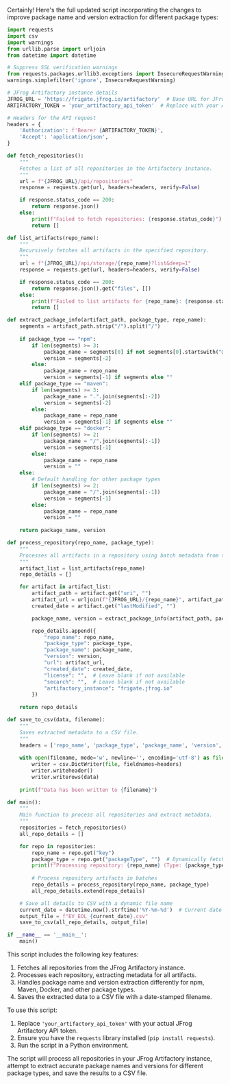 Certainly! Here's the full updated script incorporating the changes to improve package name and version extraction for different package types:

```python
import requests
import csv
import warnings
from urllib.parse import urljoin
from datetime import datetime

# Suppress SSL verification warnings
from requests.packages.urllib3.exceptions import InsecureRequestWarning
warnings.simplefilter('ignore', InsecureRequestWarning)

# JFrog Artifactory instance details
JFROG_URL = 'https://frigate.jfrog.io/artifactory'  # Base URL for JFrog
ARTIFACTORY_TOKEN = 'your_artifactory_api_token'  # Replace with your API token

# Headers for the API request
headers = {
    'Authorization': f'Bearer {ARTIFACTORY_TOKEN}',
    'Accept': 'application/json',
}

def fetch_repositories():
    """
    Fetches a list of all repositories in the Artifactory instance.
    """
    url = f"{JFROG_URL}/api/repositories"
    response = requests.get(url, headers=headers, verify=False)

    if response.status_code == 200:
        return response.json()
    else:
        print(f"Failed to fetch repositories: {response.status_code}")
        return []

def list_artifacts(repo_name):
    """
    Recursively fetches all artifacts in the specified repository.
    """
    url = f"{JFROG_URL}/api/storage/{repo_name}?list&deep=1"
    response = requests.get(url, headers=headers, verify=False)

    if response.status_code == 200:
        return response.json().get("files", [])
    else:
        print(f"Failed to list artifacts for {repo_name}: {response.status_code}")
        return []

def extract_package_info(artifact_path, package_type, repo_name):
    segments = artifact_path.strip("/").split("/")
    
    if package_type == "npm":
        if len(segments) >= 3:
            package_name = segments[0] if not segments[0].startswith("@") else f"{segments[0]}/{segments[1]}"
            version = segments[-2]
        else:
            package_name = repo_name
            version = segments[-1] if segments else ""
    elif package_type == "maven":
        if len(segments) >= 3:
            package_name = ".".join(segments[:-2])
            version = segments[-2]
        else:
            package_name = repo_name
            version = segments[-1] if segments else ""
    elif package_type == "docker":
        if len(segments) >= 2:
            package_name = "/".join(segments[:-1])
            version = segments[-1]
        else:
            package_name = repo_name
            version = ""
    else:
        # Default handling for other package types
        if len(segments) >= 2:
            package_name = "/".join(segments[:-1])
            version = segments[-1]
        else:
            package_name = repo_name
            version = ""
    
    return package_name, version

def process_repository(repo_name, package_type):
    """
    Processes all artifacts in a repository using batch metadata from the recursive listing.
    """
    artifact_list = list_artifacts(repo_name)
    repo_details = []

    for artifact in artifact_list:
        artifact_path = artifact.get("uri", "")
        artifact_url = urljoin(f"{JFROG_URL}/{repo_name}", artifact_path)
        created_date = artifact.get("lastModified", "")

        package_name, version = extract_package_info(artifact_path, package_type, repo_name)

        repo_details.append({
            "repo_name": repo_name,
            "package_type": package_type,
            "package_name": package_name,
            "version": version,
            "url": artifact_url,
            "created_date": created_date,
            "license": "",  # Leave blank if not available
            "secarch": "",  # Leave blank if not available
            "artifactory_instance": "frigate.jfrog.io"
        })
    
    return repo_details

def save_to_csv(data, filename):
    """
    Saves extracted metadata to a CSV file.
    """
    headers = ['repo_name', 'package_type', 'package_name', 'version', 'url', 'created_date', 'license', 'secarch', 'artifactory_instance']
    
    with open(filename, mode='w', newline='', encoding='utf-8') as file:
        writer = csv.DictWriter(file, fieldnames=headers)
        writer.writeheader()
        writer.writerows(data)
    
    print(f"Data has been written to {filename}")

def main():
    """
    Main function to process all repositories and extract metadata.
    """
    repositories = fetch_repositories()
    all_repo_details = []

    for repo in repositories:
        repo_name = repo.get("key")
        package_type = repo.get("packageType", "")  # Dynamically fetch the package type
        print(f"Processing repository: {repo_name} (Type: {package_type})")
        
        # Process repository artifacts in batches
        repo_details = process_repository(repo_name, package_type)
        all_repo_details.extend(repo_details)

    # Save all details to CSV with a dynamic file name
    current_date = datetime.now().strftime('%Y-%m-%d')  # Current date in YYYY-MM-DD format
    output_file = f"EV_EOL_{current_date}.csv"
    save_to_csv(all_repo_details, output_file)

if __name__ == '__main__':
    main()
```

This script includes the following key features:

1. Fetches all repositories from the JFrog Artifactory instance.
2. Processes each repository, extracting metadata for all artifacts.
3. Handles package name and version extraction differently for npm, Maven, Docker, and other package types.
4. Saves the extracted data to a CSV file with a date-stamped filename.

To use this script:

1. Replace `'your_artifactory_api_token'` with your actual JFrog Artifactory API token.
2. Ensure you have the `requests` library installed (`pip install requests`).
3. Run the script in a Python environment.

The script will process all repositories in your JFrog Artifactory instance, attempt to extract accurate package names and versions for different package types, and save the results to a CSV file.

